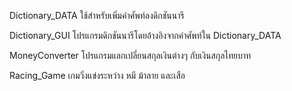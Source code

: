 Dictionary_DATA ใช้สำหรับเพิ่มคำศัพท์ลงดิกชันนารี

Dictionary_GUI โปรแกรมดิกชันนารีโดยอ้างอิงจากคำศัพท์ใน Dictionary_DATA

MoneyConverter โปรแกรมแลกเปลี่ยนสกุลเงินต่างๆ กับเงินสกุลไทยบาท

Racing_Game เกมวิ่งแข่งระหว่าง หมี ม้าลาย และเสือ
